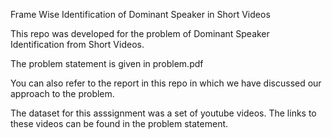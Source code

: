 Frame Wise Identification of Dominant Speaker in Short Videos

This repo was developed for the problem of Dominant Speaker Identification from Short Videos. 

The problem statement is given in problem.pdf

You can also refer to the report in this repo in which we have discussed our approach to the problem.

The dataset for this asssignment was a set of youtube videos. The links to these videos can be found in the problem statement.
